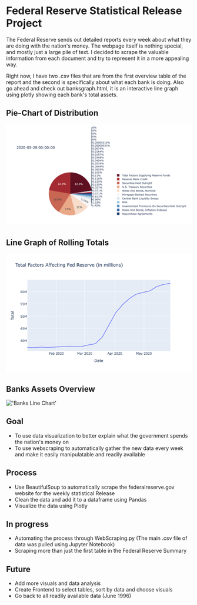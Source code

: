 # Federal Reserve Statistical Release Project
The Federal Reserve sends out detailed reports every week about what they are doing with the nation's money. The webpage itself is nothing special, and mostly just a large pile of text. I decided to scrape the valuable information from each document and try to represent it in a more appealing way.

Right now, I have two .csv files that are from the first overview table of the report and the second is specifically about what each bank is doing. Also go ahead and check out banksgraph.html, it is an interactive line graph using plotly showing each bank's total assets.

## Pie-Chart of Distribution
!['Plotly Pie Chart'](https://github.com/trevohearn/FedResStats/blob/master/images/PlotlyPieChart.png)

## Line Graph of Rolling Totals
!['Plotly Line Chart'](https://github.com/trevohearn/FedResStats/blob/master/images/TotalFedResLineChart.png)

## Banks Assets Overview
!['Banks Line Chart'](https://github.com/trevohearn/FedResStats/blobl/master/images/BanksAssetsOverview.png)

## Goal
- To use data visualization to better explain what the government spends the nation's money on
- To use webscraping to automatically gather the new data every week and make it easily manipulatable and readily available

## Process
- Use BeautifulSoup to automatically scrape the federalreserve.gov website for the weekly statistical Release
- Clean the data and add it to a dataframe using Pandas
- Visualize the data using Plotly

## In progress
- Automating the process through WebScraping.py (The main .csv file of data was pulled using Jupyter Notebook)
- Scraping more than just the first table in the Federal Reserve Summary

## Future
- Add more visuals and data analysis
- Create Frontend to select tables, sort by data and choose visuals
- Go back to all readily available data (June 1996)
